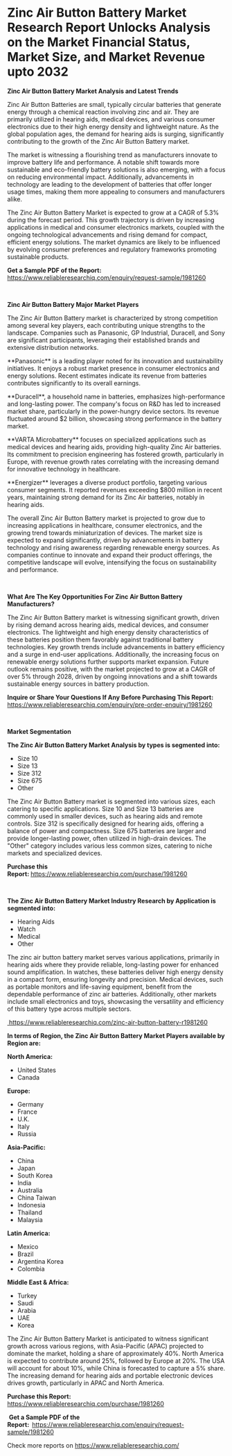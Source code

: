 <p><h1>Zinc Air Button Battery Market Research Report Unlocks Analysis on the Market Financial Status, Market Size, and Market Revenue upto 2032</h1></p><p><strong>Zinc Air Button Battery Market Analysis and Latest Trends</strong></p>
<p><p>Zinc Air Button Batteries are small, typically circular batteries that generate energy through a chemical reaction involving zinc and air. They are primarily utilized in hearing aids, medical devices, and various consumer electronics due to their high energy density and lightweight nature. As the global population ages, the demand for hearing aids is surging, significantly contributing to the growth of the Zinc Air Button Battery market.</p><p>The market is witnessing a flourishing trend as manufacturers innovate to improve battery life and performance. A notable shift towards more sustainable and eco-friendly battery solutions is also emerging, with a focus on reducing environmental impact. Additionally, advancements in technology are leading to the development of batteries that offer longer usage times, making them more appealing to consumers and manufacturers alike.</p><p>The Zinc Air Button Battery Market is expected to grow at a CAGR of 5.3% during the forecast period. This growth trajectory is driven by increasing applications in medical and consumer electronics markets, coupled with the ongoing technological advancements and rising demand for compact, efficient energy solutions. The market dynamics are likely to be influenced by evolving consumer preferences and regulatory frameworks promoting sustainable products.</p></p>
<p><strong>Get a Sample PDF of the Report:&nbsp;</strong> <a href="https://www.reliableresearchiq.com/enquiry/request-sample/1981260?utm_campaign=3519&utm_medium=2&utm_source=Github&utm_content=ia&utm_term=07042025&utm_id=zinc-air-button-battery">https://www.reliableresearchiq.com/enquiry/request-sample/1981260</a></p>
<p>&nbsp;</p>
<p><strong>Zinc Air Button Battery Major Market Players</strong></p>
<p><p>The Zinc Air Button Battery market is characterized by strong competition among several key players, each contributing unique strengths to the landscape. Companies such as Panasonic, GP Industrial, Duracell, and Sony are significant participants, leveraging their established brands and extensive distribution networks. </p><p>**Panasonic** is a leading player noted for its innovation and sustainability initiatives. It enjoys a robust market presence in consumer electronics and energy solutions. Recent estimates indicate its revenue from batteries contributes significantly to its overall earnings.</p><p>**Duracell**, a household name in batteries, emphasizes high-performance and long-lasting power. The company's focus on R&D has led to increased market share, particularly in the power-hungry device sectors. Its revenue fluctuated around $2 billion, showcasing strong performance in the battery market.</p><p>**VARTA Microbattery** focuses on specialized applications such as medical devices and hearing aids, providing high-quality Zinc Air batteries. Its commitment to precision engineering has fostered growth, particularly in Europe, with revenue growth rates correlating with the increasing demand for innovative technology in healthcare.</p><p>**Energizer** leverages a diverse product portfolio, targeting various consumer segments. It reported revenues exceeding $800 million in recent years, maintaining strong demand for its Zinc Air batteries, notably in hearing aids.</p><p>The overall Zinc Air Button Battery market is projected to grow due to increasing applications in healthcare, consumer electronics, and the growing trend towards miniaturization of devices. The market size is expected to expand significantly, driven by advancements in battery technology and rising awareness regarding renewable energy sources. As companies continue to innovate and expand their product offerings, the competitive landscape will evolve, intensifying the focus on sustainability and performance.</p></p>
<p>&nbsp;</p>
<p><strong>What Are The Key Opportunities For Zinc Air Button Battery Manufacturers?</strong></p>
<p><p>The Zinc Air Button Battery market is witnessing significant growth, driven by rising demand across hearing aids, medical devices, and consumer electronics. The lightweight and high energy density characteristics of these batteries position them favorably against traditional battery technologies. Key growth trends include advancements in battery efficiency and a surge in end-user applications. Additionally, the increasing focus on renewable energy solutions further supports market expansion. Future outlook remains positive, with the market projected to grow at a CAGR of over 5% through 2028, driven by ongoing innovations and a shift towards sustainable energy sources in battery production.</p></p>
<p><strong>Inquire or Share Your Questions If Any Before Purchasing This Report:</strong> <a href="https://www.reliableresearchiq.com/enquiry/pre-order-enquiry/1981260?utm_campaign=3519&utm_medium=2&utm_source=Github&utm_content=ia&utm_term=07042025&utm_id=zinc-air-button-battery">https://www.reliableresearchiq.com/enquiry/pre-order-enquiry/1981260</a></p>
<p>&nbsp;</p>
<p><strong>Market Segmentation</strong></p>
<p><strong>The Zinc Air Button Battery Market Analysis by types is segmented into:</strong></p>
<p><ul><li>Size 10</li><li>Size 13</li><li>Size 312</li><li>Size 675</li><li>Other</li></ul></p>
<p><p>The Zinc Air Button Battery market is segmented into various sizes, each catering to specific applications. Size 10 and Size 13 batteries are commonly used in smaller devices, such as hearing aids and remote controls. Size 312 is specifically designed for hearing aids, offering a balance of power and compactness. Size 675 batteries are larger and provide longer-lasting power, often utilized in high-drain devices. The "Other" category includes various less common sizes, catering to niche markets and specialized devices.</p></p>
<p><strong>Purchase this Report:&nbsp;</strong><a href="https://www.reliableresearchiq.com/purchase/1981260?utm_campaign=3519&utm_medium=2&utm_source=Github&utm_content=ia&utm_term=07042025&utm_id=zinc-air-button-battery">https://www.reliableresearchiq.com/purchase/1981260</a></p>
<p>&nbsp;</p>
<p><strong>The Zinc Air Button Battery Market Industry Research by Application is segmented into:</strong></p>
<p><ul><li>Hearing Aids</li><li>Watch</li><li>Medical</li><li>Other</li></ul></p>
<p><p>The zinc air button battery market serves various applications, primarily in hearing aids where they provide reliable, long-lasting power for enhanced sound amplification. In watches, these batteries deliver high energy density in a compact form, ensuring longevity and precision. Medical devices, such as portable monitors and life-saving equipment, benefit from the dependable performance of zinc air batteries. Additionally, other markets include small electronics and toys, showcasing the versatility and efficiency of this battery type across multiple sectors.</p></p>
<p><a href="https://www.reliableresearchiq.com/zinc-air-button-battery-r1981260?utm_campaign=3519&utm_medium=2&utm_source=Github&utm_content=ia&utm_term=07042025&utm_id=zinc-air-button-battery">&nbsp;https://www.reliableresearchiq.com/zinc-air-button-battery-r1981260</a></p>
<p><strong>In terms of Region, the Zinc Air Button Battery Market Players available by Region are:</strong></p>
<p>
    <p> <strong> North America: </strong>
        <ul>
            <li>United States</li>
            <li>Canada</li>
        </ul>
        </p> 
    <p> <strong> Europe: </strong>
        <ul>
            <li>Germany</li>
            <li>France</li>
            <li>U.K.</li>
            <li>Italy</li>
            <li>Russia</li>
        </ul>
        </p> 
    <p> <strong> Asia-Pacific: </strong>
        <ul>
            <li>China</li>
            <li>Japan</li>
            <li>South Korea</li>
            <li>India</li>
            <li>Australia</li>
            <li>China Taiwan</li>
            <li>Indonesia</li>
            <li>Thailand</li>
            <li>Malaysia</li>
        </ul>
        </p> 
    <p> <strong> Latin America: </strong>
        <ul>
            <li>Mexico</li>
            <li>Brazil</li>
            <li>Argentina Korea</li>
            <li>Colombia</li>
        </ul>
        </p> 
    <p> <strong> Middle East & Africa: </strong>
        <ul>
            <li>Turkey</li>
            <li>Saudi</li>
            <li>Arabia</li>
            <li>UAE</li>
            <li>Korea</li>
        </ul>
    </p>
    </p>
<p><p>The Zinc Air Button Battery Market is anticipated to witness significant growth across various regions, with Asia-Pacific (APAC) projected to dominate the market, holding a share of approximately 40%. North America is expected to contribute around 25%, followed by Europe at 20%. The USA will account for about 10%, while China is forecasted to capture a 5% share. The increasing demand for hearing aids and portable electronic devices drives growth, particularly in APAC and North America.</p></p>
<p><strong>Purchase this Report: </strong><a href="https://www.reliableresearchiq.com/purchase/1981260?utm_campaign=3519&utm_medium=2&utm_source=Github&utm_content=ia&utm_term=07042025&utm_id=zinc-air-button-battery">https://www.reliableresearchiq.com/purchase/1981260</a></p>
<p>&nbsp;<strong>Get a Sample PDF of the Report:&nbsp;&nbsp;</strong><a href="https://www.reliableresearchiq.com/enquiry/request-sample/1981260?utm_campaign=3519&utm_medium=2&utm_source=Github&utm_content=ia&utm_term=07042025&utm_id=zinc-air-button-battery">https://www.reliableresearchiq.com/enquiry/request-sample/1981260</a></p>
<p><strong></strong></p>
<p>Check more reports on <a href="https://www.reliableresearchiq.com/?utm_campaign=3519&utm_medium=2&utm_source=Github&utm_content=ia&utm_term=07042025&utm_id=zinc-air-button-battery">https://www.reliableresearchiq.com/</a></p>